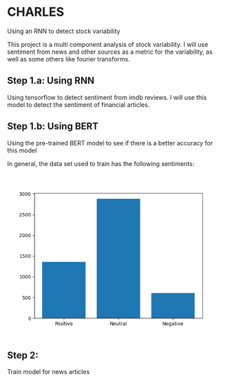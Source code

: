 # CHARLES
Using an RNN to detect stock variability

This project is a multi component analysis of stock variability. I will use sentiment from news and other sources as a metric for the variability, as well as some others like fourier transforms.

## Step 1.a: Using RNN

Using tensorflow to detect sentiment from imdb reviews. I will use this model to detect the sentiment of financial articles.


## Step 1.b: Using BERT

Using the pre-trained BERT model to see if there is a better accuracy for this model


In general, the data set used to train has the following sentiments:

![Alt text](data/scores_of_news.png)


## Step 2:

Train model for news articles




